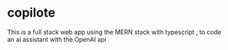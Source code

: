 # copilote
This is a full stack web app using the MERN stack with typescript , to code an ai assistant with the OpenAI api 
